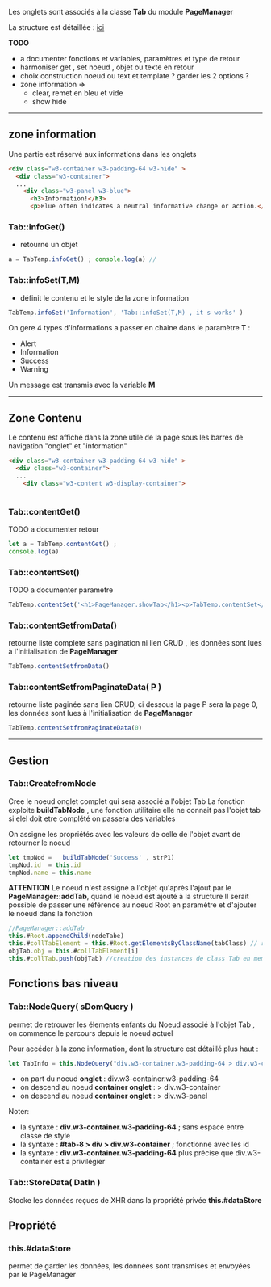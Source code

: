 Les onglets sont associés à la classe **Tab** du module **PageManager**

La structure est détaillée : [ici](./structure.md#structure-d%C3%A9taill%C3%A9-dun-onglet)


**TODO**
- a documenter fonctions et variables, paramètres et type de retour
- harmoniser get , set noeud , objet ou texte en retour
- choix construction noeud ou text et template ? garder les 2 options ?
- zone information =>
  - clear, remet en bleu et vide
  - show hide

-----------------------------------------------------------------------------------------------------------------------
## zone information

Une partie est réservé aux informations dans les onglets

```html
<div class="w3-container w3-padding-64 w3-hide" >
  <div class="w3-container">
  ...  
    <div class="w3-panel w3-blue">
      <h3>Information!</h3>
      <p>Blue often indicates a neutral informative change or action.</p>
```

### Tab::infoGet()
- retourne un objet
```js
a = TabTemp.infoGet() ; console.log(a) // 
```
### Tab::infoSet(T,M)
- définit le contenu et le style de la zone information
```js
TabTemp.infoSet('Information', 'Tab::infoSet(T,M) , it s works' )
```

On gere 4 types d'informations a passer en chaine  dans le paramètre  **T** :
- Alert
- Information
- Success
- Warning

Un message est transmis avec la variable **M**


-----------------------------------------------------------------------------------------------------------------------
## Zone Contenu
Le contenu est affiché dans la zone utile de la page sous les barres de navigation "onglet" et "information"

```html
<div class="w3-container w3-padding-64 w3-hide" >
  <div class="w3-container">
  ...  
    <div class="w3-content w3-display-container">
      
```




### Tab::contentGet()
TODO a documenter retour 
```js
let a = TabTemp.contentGet() ;
console.log(a) 
```

### Tab::contentSet()
TODO a documenter parametre
```js
TabTemp.contentSet('<h1>PageManager.showTab</h1><p>TabTemp.contentSet</p>')
```

### Tab::contentSetfromData()
retourne liste complete sans pagination ni lien CRUD , les données sont lues à l'initialisation de **PageManager**

```js
TabTemp.contentSetfromData()
```
### Tab::contentSetfromPaginateData( P )
retourne liste paginée sans lien CRUD, ci dessous la page P sera la page 0, les données sont lues à l'initialisation de **PageManager**
```js
TabTemp.contentSetfromPaginateData(0)
```
-----------------------------------------------------------------------------------------------------------------------

## Gestion 

### Tab::CreatefromNode
Cree le noeud onglet complet qui sera associé a l'objet Tab
La fonction exploite **buildTabNode** , une fonction utilitaire elle ne connait pas l'objet tab si elel doit etre complété on passera des variables

On assigne les propriétés  avec les valeurs de celle de l'objet avant de retourner le noeud

```js
let tmpNod =   buildTabNode('Success' , strP1)
tmpNod.id  = this.id
tmpNod.name = this.name 
```
    
**ATTENTION** 
Le noeud n'est assigné a l'objet qu'après l'ajout par le **PageManager::addTab**, quand le noeud est ajouté à la structure
Il serait possible de passer une référence au noeud Root en paramètre et d'ajouter le noeud dans la fonction

```js
//PageManager::addTab
this.#Root.appendChild(nodeTabe)
this.#collTabElement = this.#Root.getElementsByClassName(tabClass) // recupere tous les onglets document
objTab.obj = this.#collTabElement[i]
this.#collTab.push(objTab) //creation des instances de class Tab en memoire
```





## Fonctions bas niveau

### Tab::NodeQuery( sDomQuery )
permet de retrouver les élements enfants du Noeud associé à l'objet Tab , on commence le parcours depuis le noeud actuel

Pour accéder à la zone information, dont la structure est détaillé plus haut :
```js
let TabInfo = this.NodeQuery("div.w3-container.w3-padding-64 > div.w3-container > div.w3-panel")
```
- on part du noeud **onglet** : div.w3-container.w3-padding-64
- on descend au noeud **container onglet** : > div.w3-container
- on descend au noeud **container onglet** : > div.w3-panel

Noter:
-  la syntaxe : **div.w3-container.w3-padding-64** ; sans espace entre classe de style
-  la syntaxe : **#tab-8 > div > div.w3-container** ; fonctionne avec les id
-  la syntaxe : **div.w3-container.w3-padding-64** plus précise que div.w3-container est a privilégier

### Tab::StoreData( DatIn )
Stocke les données reçues de XHR  dans la propriété privée **this.#dataStore** 

## Propriété
### this.#dataStore
permet de garder les données, les données sont transmises et envoyées par le PageManager



